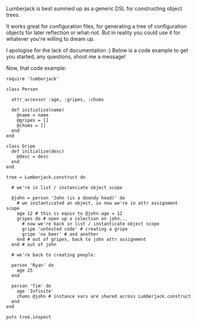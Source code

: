 Lumberjack is best summed up as a generic DSL for constructing object trees.

It works great for configuration files, for generating a tree of configuration
objects for later reflection or what-not. But in reality you could use it for
whatever you're willing to dream up.

I apologise for the lack of documentation :) Below is a code example to get you
started, any questions, shoot me a message!

Now, that code example:

    require 'lumberjack'

    class Person
      
      attr_accessor :age, :gripes, :chums
      
      def initialize(name)
        @name = name
        @gripes = []
        @chums = []
      end
    end

    class Gripe
      def initialize(desc)
        @desc = desc
      end
    end

    tree = Lumberjack.construct do
      
      # we're in list / instanciate object scope
      
      @john = person 'John (is a doondy head)' do
        # we instanticated an object, so now we're in attr assignment scope
        age 12 # this is equiv to @john.age = 12
        gripes do # open up a colection on john...
          # now we're back in list / instanticate object scope
          gripe 'untested code' # creating a gripe
          gripe 'no beer' # and another
        end # out of gripes, back to john attr assignment
      end # out of john
      
      # we're back to creating people:
      
      person 'Ryan' do
        age 25 
      end
      
      person 'Tim' do
        age 'Infinite'
        chums @john # instance vars are shared across Lumberjack.construct
      end
    end

    puts tree.inspect
